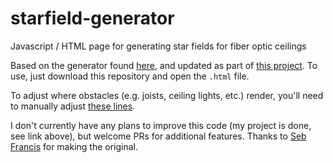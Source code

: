 # starfield-generator
 Javascript / HTML page for generating star fields for fiber optic ceilings

Based on the generator found [here](https://www.starceiling.co.uk/large.html), and updated as part of [this project](https://medium.com/@samdium/fiber-optic-star-ceiling-d5801cdcec00).  To use, just download this repository and open the `.html` file.

To adjust where obstacles (e.g. joists, ceiling lights, etc.) render, you'll need to manually adjust [these lines](https://github.com/Sammy1Am/starfield-generator/blob/06437aed895dcac902833bde37d55c71c512f1a4/large.html#L325-L341).

I don't currently have any plans to improve this code (my project is done, see link above), but welcome PRs for additional features.  Thanks to [Seb Francis](http://burnit.co.uk/) for making the original.
